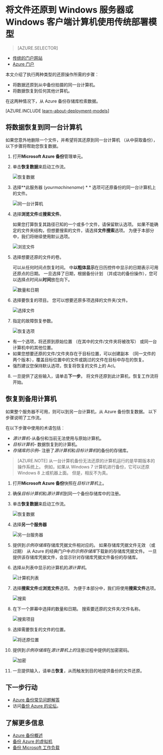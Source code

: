 <properties
   pageTitle="从 Azure 使用传统部署模型将数据还原到 Windows 服务器的 Windows 客户端 |Microsoft Azure"
   description="了解如何从 Windows 服务器或 Windows 客户端还原。"
   services="backup"
   documentationCenter=""
   authors="saurabhsensharma"
   manager="shivamg"
   editor=""/>

<tags
   ms.service="backup"
   ms.workload="storage-backup-recovery"
     ms.tgt_pltfrm="na"
     ms.devlang="na"
     ms.topic="article"
     ms.date="08/02/2016"
     ms.author="trinadhk; jimpark; markgal;"/>

# <a name="restore-files-to-a-windows-server-or-windows-client-machine-using-the-classic-deployment-model"></a>将文件还原到 Windows 服务器或 Windows 客户端计算机使用传统部署模型

> [AZURE.SELECTOR]
- [传统的门户网站](backup-azure-restore-windows-server-classic.md)
- [Azure 门户](backup-azure-restore-windows-server.md)

本文介绍了执行两种类型的还原操作所需的步骤︰

- 将数据还原到从中备份拍摄的同一台计算机。
- 将数据恢复到任何其他计算机。

在这两种情况下，从 Azure 备份存储库检索数据。

[AZURE.INCLUDE [learn-about-deployment-models](../../includes/learn-about-deployment-models-classic-include.md)]

## <a name="recover-data-to-the-same-machine"></a>将数据恢复到同一台计算机
如果您意外地删除一个文件，并希望将其还原到同一台计算机 （从中获取备份），以下步骤将帮助您恢复数据。

1. 打开**Microsoft Azure 备份**管理单元。
2. 单击**恢复数据**来启动工作流。

    ![恢复数据](./media/backup-azure-restore-windows-server-classic/recover.png)

3. 选择**此服务器 (*yourmachinename*) * * 选项可还原备份的同一台计算机上的文件。

    ![同一台计算机](./media/backup-azure-restore-windows-server-classic/samemachine.png)

4. 选择**浏览文件**或**搜索文件**。

    如果您打算恢复其路径已知的一个或多个文件，请保留默认选项。 如果不能确定的文件夹结构，但想要搜索的文件，请选择**文件搜索**选项。 为便于本部分中，我们将继续使用默认选项。

    ![浏览文件](./media/backup-azure-restore-windows-server-classic/browseandsearch.png)

5. 选择想要还原的文件的卷。

    可以从任何时间点恢复时间。 中**以粗体显示**在日历控件中显示的日期表示可用还原点的日期。 一旦选择了日期，根据备份计划 （并成功的备份操作），您可以选择点时间从**时间**放在向下。

    ![数量和日期](./media/backup-azure-restore-windows-server-classic/volanddate.png)

6. 选择要恢复的项目。 您可以想要还原多项选择的文件夹/文件。

    ![选择文件](./media/backup-azure-restore-windows-server-classic/selectfiles.png)

7. 指定的故障恢复参数。

    ![恢复选项](./media/backup-azure-restore-windows-server-classic/recoveroptions.png)

  - 有一个选项，将还原到原始位置 （在其中的文件/文件夹将被改写） 或同一台计算机中的其他位置。
  - 如果您想要还原的文件/文件夹存在于目标位置，可以创建副本 （同一文件的两个版本），覆盖目标位置中的文件或跳过的文件在目标中存在的恢复。
  - 强烈建议您保持默认选项，恢复将恢复的文件上的 Acl。

8. 一旦提供了这些输入，请单击**下一步**。 将文件还原到此计算机，恢复工作流将开始。

## <a name="recover-to-an-alternate-machine"></a>恢复到备用计算机
如果整个服务器不可用，则可以到另一台计算机，从 Azure 备份恢复数据。 以下步骤说明了工作流。  

在以下步骤中使用的术语包括︰

- *源计算机*-从备份和当前无法使用与原始计算机。
- *目标计算机*– 数据恢复到的计算机。
- *存储库的示例*– 注册了*源计算机*和*目标计算机*的备份的存储库。 <br/>

> [AZURE.NOTE] 从一台计算机备份无法还原的计算机运行的是早期版本的操作系统上。 例如，如果从 Windows 7 计算机进行备份，它可以还原 Windows 8 上或机器上面。 但是，相反不为真。

1. 打开**Microsoft Azure 备份**快照在*目标计算机*上。
2. 确保*目标计算机*和*源计算机*到同一个备份存储库中的注册。
3. 单击**恢复数据**来启动工作流。

    ![恢复数据](./media/backup-azure-restore-windows-server-classic/recover.png)

4. 选择**另一个服务器**

    ![另一台服务器](./media/backup-azure-restore-windows-server-classic/anotherserver.png)

5. 提供到*示例存储库*存储库凭据文件相对应的。 如果存储库凭据文件无效 （或过期） 从 Azure 的经典门户中*的示例存储库*下载新的存储库凭据文件。 一旦提供该存储库凭据文件，会显示针对存储库凭据文件备份的存储库。

6. 选择从列表中显示的计算机的*源计算机*。

    ![计算机列表](./media/backup-azure-restore-windows-server-classic/machinelist.png)

7. 选择**搜索文件**或**浏览文件**选项。 为便于本部分中，我们将使用**搜索文件**选项。

    ![搜索](./media/backup-azure-restore-windows-server-classic/search.png)

8. 在下一个屏幕中选择的数量和日期。 搜索要还原的文件夹/文件名称。

    ![搜索项目](./media/backup-azure-restore-windows-server-classic/searchitems.png)

9. 选择需要恢复的文件的位置。

    ![将还原位置](./media/backup-azure-restore-windows-server-classic/restorelocation.png)

10. 提供到*示例存储库*在*源计算机上的*注册过程中提供的加密密码。

    ![加密](./media/backup-azure-restore-windows-server-classic/encryption.png)

11. 一旦提供输入，请单击**恢复**，从而触发到目的地提供备份的文件还原。

## <a name="next-steps"></a>下一步行动
- [Azure 备份常见问题解答](backup-azure-backup-faq.md)
- 访问[备份 Azure 的论坛](http://go.microsoft.com/fwlink/p/?LinkId=290933)。

## <a name="learn-more"></a>了解更多信息
- [Azure 备份概述](http://go.microsoft.com/fwlink/p/?LinkId=222425)
- [备份 Azure 的虚拟机](backup-azure-vms-introduction.md)
- [备份 Microsoft 工作负载](backup-azure-dpm-introduction.md)
